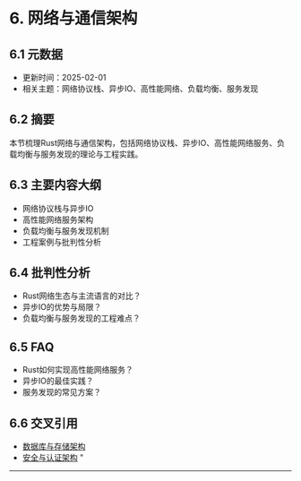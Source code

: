 ﻿# 6. 网络与通信架构

## 6.1 元数据

- 更新时间：2025-02-01
- 相关主题：网络协议栈、异步IO、高性能网络、负载均衡、服务发现

## 6.2 摘要

本节梳理Rust网络与通信架构，包括网络协议栈、异步IO、高性能网络服务、负载均衡与服务发现的理论与工程实践。

## 6.3 主要内容大纲

- 网络协议栈与异步IO
- 高性能网络服务架构
- 负载均衡与服务发现机制
- 工程案例与批判性分析

## 6.4 批判性分析

- Rust网络生态与主流语言的对比？
- 异步IO的优势与局限？
- 负载均衡与服务发现的工程难点？

## 6.5 FAQ

- Rust如何实现高性能网络服务？
- 异步IO的最佳实践？
- 服务发现的常见方案？

## 6.6 交叉引用

- [数据库与存储架构](./05_database_storage.md)
- [安全与认证架构](./07_security_auth.md)
"

---
